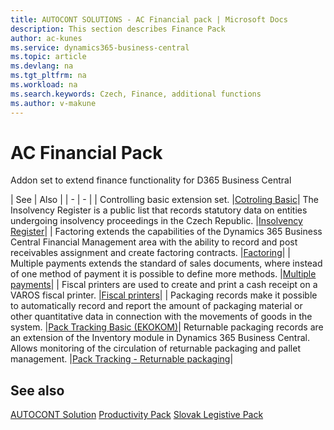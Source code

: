 ```yaml
---
title: AUTOCONT SOLUTIONS - AC Financial pack | Microsoft Docs
description: This section describes Finance Pack
author: ac-kunes
ms.service: dynamics365-business-central
ms.topic: article
ms.devlang: na
ms.tgt_pltfrm: na
ms.workload: na
ms.search.keywords: Czech, Finance, additional functions
ms.author: v-makune
---
```


# AC Financial Pack

Addon set to extend finance functionality for D365 Business Central

| See | Also | <x1 />
| - | - |
| Controlling basic extension set. |[Cotroling Basic](ac-controling-basic.md)|
The Insolvency Register is a public list that records statutory data on entities undergoing insolvency proceedings in the Czech Republic. |[Insolvency Register](ac-insolvence-register.md)|
| Factoring extends the capabilities of the Dynamics 365 Business Central Financial Management area with the ability to record and post receivables assignment and create factoring contracts. |[Factoring](ac-factoring.md)|
| Multiple payments extends the standard of sales documents, where instead of one method of payment it is possible to define more methods. |[Multiple payments](ac-multiple-payments.md)|
| Fiscal printers are used to create and print a cash receipt on a VAROS fiscal printer. |[Fiscal printers](ac-fiscal-printers.md)|
| Packaging records make it possible to automatically record and report the amount of packaging material or other quantitative data in connection with the movements of goods in the system. |[Pack Tracking Basic (EKOKOM)](ac-pack-tracking-basic.md)|
Returnable packaging records are an extension of the Inventory module in Dynamics 365 Business Central. Allows monitoring of the circulation of returnable packaging and pallet management. |[Pack Tracking - Returnable packaging](ac-pack-tracking-return-packing.md)|

## See also
[AUTOCONT Solution](../index.md)<x2 />
[Productivity Pack](../AC-ProductivityPack/ac-productivity-pack.md)<x4 />
[Slovak Legistive Pack](../AC-SK/ac-sk-legislative-pack.md)

